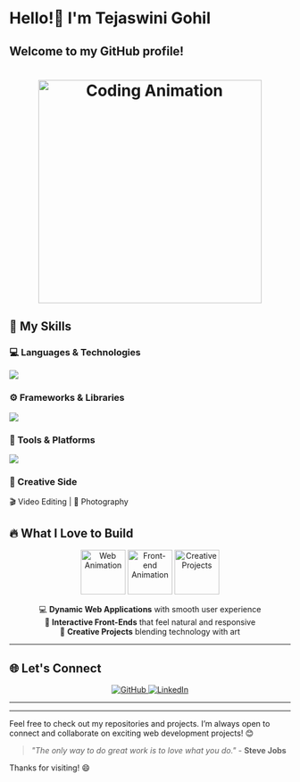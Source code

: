 # Hello!👋 I'm Tejaswini Gohil
Welcome to my GitHub profile!
---
<h1 align="center">
  <img src="https://media.giphy.com/media/qgQUggAC3Pfv687qPC/giphy.gif" alt="Coding Animation" width="400"/>
</h1>





## 🚀 My Skills  

### 💻 Languages & Technologies  
<p align="left">
  <img src="https://skillicons.dev/icons?i=java,js,html,css,sql" />
</p>

### ⚙️ Frameworks & Libraries  
<p align="left">
  <img src="https://skillicons.dev/icons?i=react,nextjs,nodejs,express,tailwind" />
</p>

### 🧩 Tools & Platforms  
<p align="left">
  <img src="https://skillicons.dev/icons?i=mongodb,git,github,postman,figma,canva" />
</p>


### 🎨 Creative Side  
<p align="left">
  🎬 Video Editing | 📸 Photography
</p>




## 🔥 What I Love to Build

<p align="center">
  <img src="https://media.giphy.com/media/3o7aD2saalBwwftBIY/giphy.gif" width="80" alt="Web Animation" />
  <img src="https://media.giphy.com/media/xT9IgG50Fb7Mi0prBC/giphy.gif" width="80" alt="Front-end Animation" />
  <img src="https://media.giphy.com/media/l0MYt5jPR6QX5pnqM/giphy.gif" width="80" alt="Creative Projects" />
</p>

<p align="center">
💻 <b>Dynamic Web Applications</b> with smooth user experience <br>
🎨 <b>Interactive Front-Ends</b> that feel natural and responsive <br>
🚀 <b>Creative Projects</b> blending technology with art
</p>

---

## 🌐 Let's Connect

<p align="center">
  <a href="https://github.com/Tejas-824/Tejas-824" target="_blank">
    <img src="https://img.shields.io/badge/GitHub-%23181717.svg?style=for-the-badge&logo=github&logoColor=white" alt="GitHub" />
  </a>
  <a href="https://www.linkedin.com/in/tejaswini-gohil-43751429b" target="_blank">
    <img src="https://img.shields.io/badge/LinkedIn-%230077B5.svg?style=for-the-badge&logo=linkedin&logoColor=white" alt="LinkedIn" />
  </a>
<!--   <a href="#" target="_blank">
    <img src="https://img.shields.io/badge/Portfolio-NotAvailable-%23ff69b4.svg?style=for-the-badge" alt="Portfolio" />
  </a> -->
</p>


---

---

Feel free to check out my repositories and projects. I’m always open to connect and collaborate on exciting web development projects! 😊

> *"The only way to do great work is to love what you do."* - **Steve Jobs**

   Thanks for visiting! 😄
